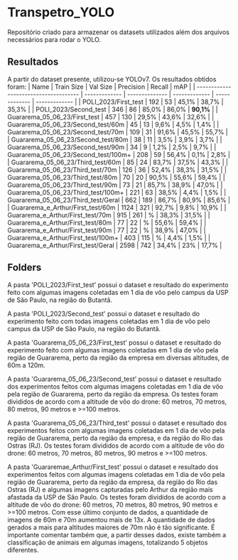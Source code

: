 # Transpetro_YOLO
Repositório criado para armazenar os datasets utilizados além dos arquivos necessários para rodar o YOLO.

## Resultados
A partir do dataset presente, utilizou-se YOLOv7. Os resultados obtidos foram:
|                   Name                  |   Train Size  |    Val Size   |   Precision   |    Recall     |      mAP      |
|  -------------------------------------  | ------------- | -------------- | ------------- | ------------- | ------------- |
|           POLI_2023/First_test          |      192      |        53      |     45,1%     |     38,7%     |     35,3%     |
|           POLI_2023/Second_test         |      346      |        86      |     85,0%     |     86,0%     |     **90,1%**     |
|       Guararema_05_06_23/First_test     |      457      |       130      |     29,5%     |     43,6%     |     32,6%     |
|    Guararema_05_06_23/Second_test/60m   |       45      |        13      |      9,6%     |      4,5%     |      1,4%     |
|    Guararema_05_06_23/Second_test/70m   |      109      |        31      |     91,6%     |     45,5%     |     55,7%     |
|    Guararema_05_06_23/Second_test/80m   |       38      |        11      |      3,5%     |      3,9%     |      3,7%     |
|    Guararema_05_06_23/Second_test/90m   |       34      |         9      |      1,2%     |      2,5%     |      9,7%     |
|   Guararema_05_06_23/Second_test/100m+  |      208      |        59      |     56,4%     |      0,1%     |      2,8%     |
|    Guararema_05_06_23/Third_test/60m    |       85      |        24      |     83,7%     |     37,5%     |     43,3%     |
|    Guararema_05_06_23/Third_test/70m    |      126      |        36      |     52,4%     |     38,3%     |     31,5%     |
|    Guararema_05_06_23/Third_test/80m    |       70      |        20      |     90,5%     |     55,6%     |     59,4%     |
|    Guararema_05_06_23/Third_test/90m    |       73      |        21      |     85,7%     |     38,9%     |     47,0%     |
|   Guararema_05_06_23/Third_test/100m+   |      221      |        63      |     38,5%     |      4,4%     |      1,5%     |
|   Guararema_05_06_23/Third_test/Geral   |      662      |       189      |     86,7%     |     80,9%     |     85,6%     |
|    Guararema_e_Arthur/First_test/60m    |     1124      |       321      |     92,7%     |      9,8%     |     10,9%     |
|    Guararema_e_Arthur/First_test/70m    |      915      |       261      |     %     |     38,3%     |     31,5%     |
|    Guararema_e_Arthur/First_test/80m    |       77      |        22      |     %     |     55,6%     |     59,4%     |
|    Guararema_e_Arthur/First_test/90m    |       77      |        22      |     %     |     38,9%     |     47,0%     |
|   Guararema_e_Arthur/First_test/100m+   |      403      |       115      |     %     |      4,4%     |      1,5%     |
|   Guararema_e_Arthur/First_test/Geral   |     2598      |       742      |     34,4%     |       23%     |     17,7%     |

## Folders
A pasta 'POLI_2023/First_test' possui o dataset e resultado do experimento feito com algumas imagens coletadas em 1 dia de vôo pelo campus da USP de São Paulo, na região do Butantã.

A pasta 'POLI_2023/Second_test' possui o dataset e resultado do experimento feito com todas imagens coletadas em 1 dia de vôo pelo campus da USP de São Paulo, na região do Butantã.

A pasta 'Guararema_05_06_23/First_test' possui o dataset e resultado do experimento feito com algumas imagens coletadas em 1 dia de vôo pela região de Guararema, perto da região da empresa em diversas altitudes, de 60m a 120m.

A pasta 'Guararema_05_06_23/Second_test' possui o dataset e resultado dos experimentos feitos com algumas imagens coletadas em 1 dia de vôo pela região de Guararema, perto da região da empresa. Os testes foram divididos de acordo com a altitude de vôo do drone: 60 metros, 70 metros, 80 metros, 90 metros e >=100 metros.

A pasta 'Guararema_05_06_23/Third_test' possui o dataset e resultado dos experimentos feitos com algumas imagens coletadas em 1 dia de vôo pela região de Guararema, perto da região da empresa, e da região do Rio das Ostras (RJ). Os testes foram divididos de acordo com a altitude de vôo do drone: 60 metros, 70 metros, 80 metros, 90 metros e >=100 metros.

A pasta 'Guararemae_Arthur/First_test' possui o dataset e resultado dos experimentos feitos com algumas imagens coletadas em 1 dia de vôo pela região de Guararema, perto da região da empresa, da região do Rio das Ostras (RJ) e algumas imagens capturadas pelo Arthur da região mais afastada da USP de São Paulo. Os testes foram divididos de acordo com a altitude de vôo do drone: 60 metros, 70 metros, 80 metros, 90 metros e >=100 metros. Com esse último conjunto de dados, a quantidade de imagens de 60m e 70m aumentou mais de 13x. A quantidade de dados gerados a mais para altitudes maiores de 70m não é tão significante. É importante comentar também que, a partir desses dados, existe também a classificação de animais em algumas imagens, totalizando 5 objetos diferentes.